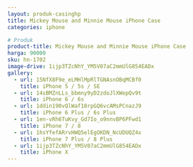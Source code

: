 ```yaml
---
layout: produk-casinghp
title: Mickey Mouse and Minnie Mouse iPhone Case
categories: iphone

# Produk
product-title: Mickey Mouse and Minnie Mouse iPhone Case
harga: 90000
sku: hn-1702
image-drive: 1ijp3TZcNhY_YM5V07aC2mmUlG854EADx
gallery:
  - url: 15NfX8F9e_eLMHlMpRlTGNAsnOBqMCBf0
    title: iPhone 5 / 5s / SE
  - url: 14sBMZnLLs_bbmny9yD2zdoJlXWepQv9t
    title: iPhone 6 / 6s
  - url: 1ddin190vQlWaf18rpGQ6vcAMsPCnazJ9
    title: iPhone 6 Plus / 6s Plus
  - url: 1en-vRh6TuKvy_Gd7Io_o9nnvBP6PFwd1
    title: iPhone 7 / 8
  - url: 1hsYfefARrvHWQ5elEgOKDN_NcUDUQZ4x
    title: iPhone 7 Plus / 8 Plus
  - url: 1ijp3TZcNhY_YM5V07aC2mmUlG854EADx
    title: iPhone X
---
```

